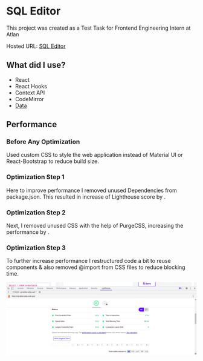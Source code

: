 # SQL Editor

This project was created as a Test Task for Frontend Engineering Intern at Atlan

Hosted URL: [SQL Editor](https://sql-editor-atlan.web.app/)

## What did I use?

- React
- React Hooks
- Context API
- CodeMirror
- [Data](https://github.com/graphql-compose/graphql-compose-examples/tree/master/examples/northwind/data/csv)

## Performance

### Before Any Optimization
Used custom CSS to style the web application instead of Material UI or React-Bootstrap to reduce build size.

### Optimization Step 1
Here to improve performance I removed unused Dependencies from package.json. This resulted in increase of Lighthouse score by .


### Optimization Step 2
Next, I removed unused CSS with the help of PurgeCSS, increasing the performance by .

### Optimization Step 3 
To further increase performance I restructured code a bit to reuse components & also removed @import from CSS files to reduce blocking time.

![Lighthouse Report](https://github.com/parthx9/SQL-Editor/blob/master/atlan9.png)

